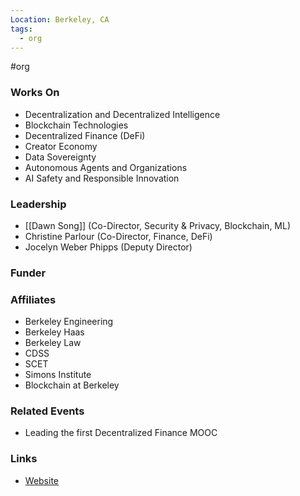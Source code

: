 ```yaml
---
Location: Berkeley, CA
tags:
  - org
---
```

#org

### Works On
- Decentralization and Decentralized Intelligence
- Blockchain Technologies
- Decentralized Finance (DeFi)
- Creator Economy
- Data Sovereignty
- Autonomous Agents and Organizations
- AI Safety and Responsible Innovation

### Leadership
- [[Dawn Song]] (Co-Director, Security & Privacy, Blockchain, ML)
- Christine Parlour (Co-Director, Finance, DeFi)
- Jocelyn Weber Phipps (Deputy Director)

### Funder

### Affiliates
- Berkeley Engineering
- Berkeley Haas
- Berkeley Law
- CDSS
- SCET
- Simons Institute
- Blockchain at Berkeley

### Related Events
- Leading the first Decentralized Finance MOOC 

### Links
- [Website](https://rdi.berkeley.edu/)
